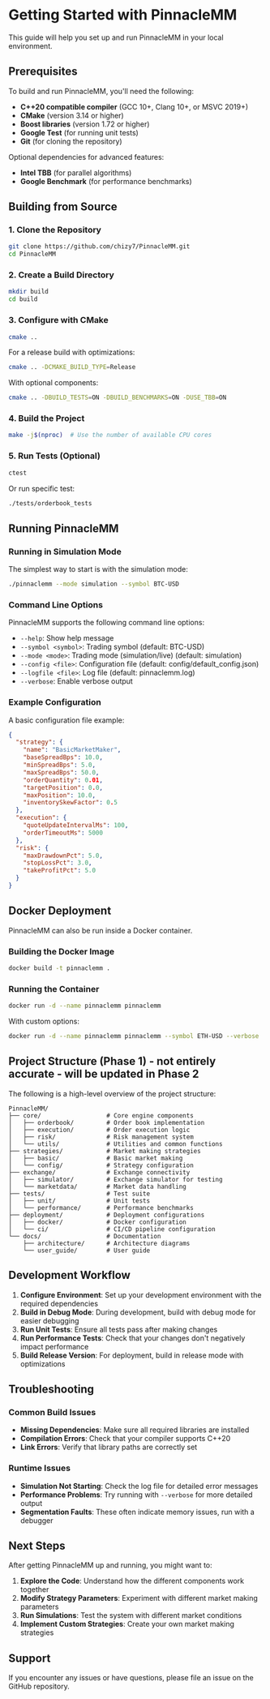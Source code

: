 # Getting Started with PinnacleMM

This guide will help you set up and run PinnacleMM in your local environment.

## Prerequisites

To build and run PinnacleMM, you'll need the following:

- **C++20 compatible compiler** (GCC 10+, Clang 10+, or MSVC 2019+)
- **CMake** (version 3.14 or higher)
- **Boost libraries** (version 1.72 or higher)
- **Google Test** (for running unit tests)
- **Git** (for cloning the repository)

Optional dependencies for advanced features:
- **Intel TBB** (for parallel algorithms)
- **Google Benchmark** (for performance benchmarks)

## Building from Source

### 1. Clone the Repository

```bash
git clone https://github.com/chizy7/PinnacleMM.git
cd PinnacleMM
```

### 2. Create a Build Directory

```bash
mkdir build
cd build
```

### 3. Configure with CMake

```bash
cmake ..
```

For a release build with optimizations:
```bash
cmake .. -DCMAKE_BUILD_TYPE=Release
```

With optional components:
```bash
cmake .. -DBUILD_TESTS=ON -DBUILD_BENCHMARKS=ON -DUSE_TBB=ON
```

### 4. Build the Project

```bash
make -j$(nproc)  # Use the number of available CPU cores
```

### 5. Run Tests (Optional)

```bash
ctest
```

Or run specific test:
```bash
./tests/orderbook_tests
```

## Running PinnacleMM

### Running in Simulation Mode

The simplest way to start is with the simulation mode:

```bash
./pinnaclemm --mode simulation --symbol BTC-USD
```

### Command Line Options

PinnacleMM supports the following command line options:

- `--help`: Show help message
- `--symbol <symbol>`: Trading symbol (default: BTC-USD)
- `--mode <mode>`: Trading mode (simulation/live) (default: simulation)
- `--config <file>`: Configuration file (default: config/default_config.json)
- `--logfile <file>`: Log file (default: pinnaclemm.log)
- `--verbose`: Enable verbose output

### Example Configuration

A basic configuration file example:

```json
{
  "strategy": {
    "name": "BasicMarketMaker",
    "baseSpreadBps": 10.0,
    "minSpreadBps": 5.0,
    "maxSpreadBps": 50.0,
    "orderQuantity": 0.01,
    "targetPosition": 0.0,
    "maxPosition": 10.0,
    "inventorySkewFactor": 0.5
  },
  "execution": {
    "quoteUpdateIntervalMs": 100,
    "orderTimeoutMs": 5000
  },
  "risk": {
    "maxDrawdownPct": 5.0,
    "stopLossPct": 3.0,
    "takeProfitPct": 5.0
  }
}
```

## Docker Deployment

PinnacleMM can also be run inside a Docker container.

### Building the Docker Image

```bash
docker build -t pinnaclemm .
```

### Running the Container

```bash
docker run -d --name pinnaclemm pinnaclemm
```

With custom options:
```bash
docker run -d --name pinnaclemm pinnaclemm --symbol ETH-USD --verbose
```

## Project Structure (Phase 1) - not entirely accurate - will be updated in Phase 2

The following is a high-level overview of the project structure:

```
PinnacleMM/
├── core/                  # Core engine components
│   ├── orderbook/         # Order book implementation
│   ├── execution/         # Order execution logic
│   ├── risk/              # Risk management system
│   └── utils/             # Utilities and common functions
├── strategies/            # Market making strategies
│   ├── basic/             # Basic market making
│   └── config/            # Strategy configuration
├── exchange/              # Exchange connectivity
│   ├── simulator/         # Exchange simulator for testing
│   └── marketdata/        # Market data handling
├── tests/                 # Test suite
│   ├── unit/              # Unit tests
│   └── performance/       # Performance benchmarks
├── deployment/            # Deployment configurations
│   ├── docker/            # Docker configuration
│   └── ci/                # CI/CD pipeline configuration
└── docs/                  # Documentation
    ├── architecture/      # Architecture diagrams
    └── user_guide/        # User guide
```

## Development Workflow

1. **Configure Environment**: Set up your development environment with the required dependencies
2. **Build in Debug Mode**: During development, build with debug mode for easier debugging
3. **Run Unit Tests**: Ensure all tests pass after making changes
4. **Run Performance Tests**: Check that your changes don't negatively impact performance
5. **Build Release Version**: For deployment, build in release mode with optimizations

## Troubleshooting

### Common Build Issues

- **Missing Dependencies**: Make sure all required libraries are installed
- **Compilation Errors**: Check that your compiler supports C++20
- **Link Errors**: Verify that library paths are correctly set

### Runtime Issues

- **Simulation Not Starting**: Check the log file for detailed error messages
- **Performance Problems**: Try running with `--verbose` for more detailed output
- **Segmentation Faults**: These often indicate memory issues, run with a debugger

## Next Steps

After getting PinnacleMM up and running, you might want to:

1. **Explore the Code**: Understand how the different components work together
2. **Modify Strategy Parameters**: Experiment with different market making parameters
3. **Run Simulations**: Test the system with different market conditions
4. **Implement Custom Strategies**: Create your own market making strategies

## Support

If you encounter any issues or have questions, please file an issue on the GitHub repository.
